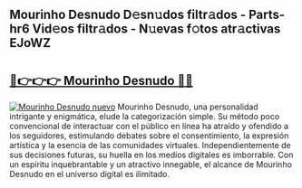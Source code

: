 ## Mourinho Desnudo D𝚎sn𝚞dos filtr𝚊dos - Parts-hr6 Vid𝚎os filtr𝚊dos - N𝚞evas f𝚘tos atr𝚊ctivas EJoWZ

# <h2><a href="http://mb3spa.tromn.icu/?c=Mourinho+Desnudo">🔗👉👉👉 Mourinho Desnudo 🔗🔗</a></h2>

[![Mourinho Desnudo nuevo](https://i.imgur.com/pEAQMta.gif)](http://mb3spa.tromn.icu/?c=Mourinho+Desnudo)
Mourinho Desnudo, una personalidad intrigante y enigmática, elude la categorización simple. Su método poco convencional de interactuar con el público en línea ha atraído y ofendido a los seguidores, estimulando debates sobre el consentimiento, la expresión artística y la esencia de las comunidades virtuales. Independientemente de sus decisiones futuras, su huella en los medios digitales es imborrable. Con un espíritu inquebrantable y un atractivo innegable, el alcance de Mourinho Desnudo en el universo digital es ilimitado.
